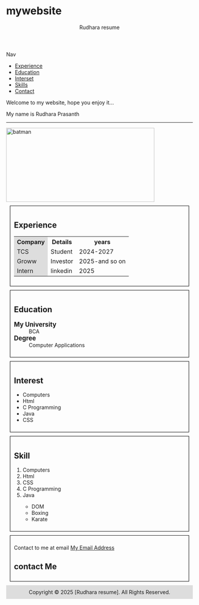 # mywebsite
<!DOCTYPE html>
<html>
    <head>
        <title>Rudhara resume</title>
        <style>
         .footer{
            text-align:center;
            padding:10px;
            background-color:#ddd;
         }
         .table{
            width:100px;
            border:1px solid black;
         }
         dt{
            dont-weight:bold;
            font-size:2em;
         }
         dt{
            font-weight:bold;
            font-size:1.2em;
         }
         section{
           padding:10px;
           border:1px solid black;
           margin:10px; 
        }
        </style>
    </head>
        <body>
            <header class="header">Rudhara resume </header>
            <nav class="navbar">Nav
                <ul>
                    <li><a href="#Exp"> Experience</a></li>
                    <li><a href="Edu">Education</a></li>
                    <li><a href="#Interest"> Interset</a></li>
                    <li><a href="#Skill"> Skills</a></li>
                    <li><a href="#Con"> Contact</a></li>
                </ul>
            </nav>
            <article>
                <p>
                    Welcome to my website, hope you enjoy it...
                 </p> 
                 <p>
                My name is Rudhara Prasanth      
                 </p>
                 <hr>
                 <img src="batman.jpg" width="400" height="200" alt="batman">
             </article>
            <section id="Exp">
                <h2>Experience</h2>
                <table>
                    <colgroup>
                     <col span="1" style="background-color: #ddd;">
                    </colgroup>
                    <tr>
                        <th>Company</th>
                        <th>Details</th>
                        <th>years</th>
                    </tr>
                    <tr>
                        <td>TCS</td>
                        <td>Student</td>
                        <td>2024-2027</td>
                    </tr>
                    <tr>
                        <td>Groww</td>
                        <td>Investor</td>
                        <td>2025-and so on</td>
                    </tr>
                    <tr>
                        <td>Intern</td>
                        <td>linkedin</td>
                        <td>2025</td>
                    </tr>
                </table>
            </section>
            <section id="Edu">
                <h2>Education</h2>
               <dl>
                <dt>My University</dt>
                <dd>BCA</dd>
                <dt>Degree</dt>
                <dd>Computer Applications</dd>
            </dl> 
            </section>
            <section id="Interest">
                <h2>Interest</h2>
                <ul>
                    <li>Computers</li>
                    <li>Html</li>
                    <li>C Programming</li>
                    <li>Java</li>
                    <li>CSS</li>
                </ul>
            </section>
            <section class="Skill">
            <h2>Skill</h2>
            <ol>
               <li>Computers</li>
                    <li>Html</li>
                    <li>CSS</li>
                    <li>C Programming</li>
                    <li>Java</li> 
                    <ul>
                        <li>DOM</li>
                        <li>Boxing</li>
                        <li>Karate</li>
                    </ul> 
            </ol>
            </section>
            <section class="con">
                <p>Contact to me at email
                    <a href="mailto:ruthraprashant@gmail.com">My Email 
                        Address</a>
                </p>
                <h2>contact Me</h2>
            </section>
            <footer class="footer">Copyright © 2025 [Rudhara resume]. All Rights Reserved.</footer>
        </body>
</html>
